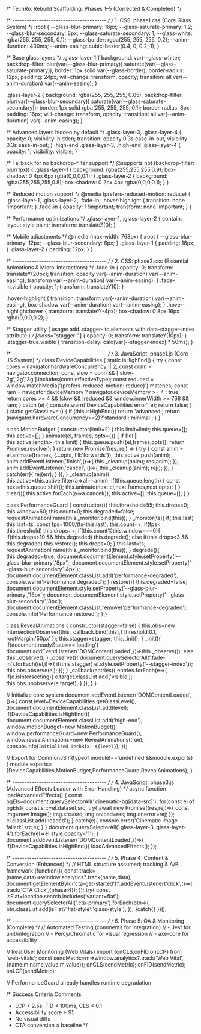 /\* TechRix Rebuild Scaffolding: Phases 1–5 (Corrected & Completed) \*/

/\* --------------------------------------- */
/* 1. CSS: phase1.css (Core Glass System) \*/
\:root {
\--glass-blur-primary: 16px;
\--glass-saturate-primary: 1.2;
\--glass-blur-secondary: 8px;
\--glass-saturate-secondary: 1;
\--glass-white: rgba(255, 255, 255, 0.1);
\--glass-border: rgba(255, 255, 255, 0.2);
\--anim-duration: 400ms;
\--anim-easing: cubic-bezier(0.4, 0, 0.2, 1);
}

/\* Base glass layers \*/
.glass-layer-1 {
background: var(--glass-white);
backdrop-filter: blur(var(--glass-blur-primary)) saturate(var(--glass-saturate-primary));
border: 1px solid var(--glass-border);
border-radius: 12px;
padding: 24px;
will-change: transform, opacity;
transition: all var(--anim-duration) var(--anim-easing);
}

.glass-layer-2 {
background: rgba(255, 255, 255, 0.05);
backdrop-filter: blur(var(--glass-blur-secondary)) saturate(var(--glass-saturate-secondary));
border: 1px solid rgba(255, 255, 255, 0.1);
border-radius: 8px;
padding: 16px;
will-change: transform, opacity;
transition: all var(--anim-duration) var(--anim-easing);
}

/\* Advanced layers hidden by default \*/
.glass-layer-3,
.glass-layer-4 {
opacity: 0;
visibility: hidden;
transition: opacity 0.3s ease-in-out, visibility 0.3s ease-in-out;
}
.high-end .glass-layer-3,
.high-end .glass-layer-4 {
opacity: 1;
visibility: visible;
}

/\* Fallback for no backdrop-filter support \*/
@supports not (backdrop-filter: blur(1px)) {
.glass-layer-1 { background: rgba(255,255,255,0.9); box-shadow: 0 4px 6px rgba(0,0,0,0.1); }
.glass-layer-2 { background: rgba(255,255,255,0.8); box-shadow: 0 2px 4px rgba(0,0,0,0.1); }
}

/\* Reduced motion support \*/
@media (prefers-reduced-motion: reduce) {
.glass-layer-1,
.glass-layer-2,
.fade-in,
.hover-highlight {
transition: none !important;
}
.fade-in { opacity: 1 !important; transform: none !important; }
}

/\* Performance optimizations \*/
.glass-layer-1,
.glass-layer-2 { contain: layout style paint; transform: translateZ(0); }

/\* Mobile adjustments \*/
@media (max-width: 768px) {
\:root { --glass-blur-primary: 12px; --glass-blur-secondary: 6px; }
.glass-layer-1 { padding: 16px; }
.glass-layer-2 { padding: 12px; }
}

/\* --------------------------------------- */
/* 2. CSS: phase2.css (Essential Animations & Micro-Interactions) \*/
.fade-in {
opacity: 0;
transform: translateY(20px);
transition: opacity var(--anim-duration) var(--anim-easing),
transform var(--anim-duration) var(--anim-easing);
}
.fade-in.visible { opacity: 1; transform: translateY(0); }

.hover-highlight {
transition: transform var(--anim-duration) var(--anim-easing),
box-shadow var(--anim-duration) var(--anim-easing);
}
.hover-highlight\:hover {
transform: translateY(-4px);
box-shadow: 0 8px 16px rgba(0,0,0,0.2);
}

/\* Stagger utility (
usage: add .stagger-<n> to elements with data-stagger-index attribute ) */
\[class*="stagger-"] {
opacity: 0;
transform: translateY(10px);
}
.stagger-true.visible {
transition-delay: calc(var(--stagger-index) \* 50ms);
}

/\* --------------------------------------- */
/* 3. JavaScript: phase1.js (Core JS System) \*/
class DeviceCapabilities {
static isHighEnd() {
try {
const cores = navigator.hardwareConcurrency || 2;
const conn = navigator.connection;
const slow = conn && \['slow-2g','2g','3g'].includes(conn.effectiveType);
const reduced = window\.matchMedia('(prefers-reduced-motion: reduce)').matches;
const ram = navigator.deviceMemory ? navigator.deviceMemory >= 4 : true;
return cores >= 4 && !slow && !reduced && window\.innerWidth >= 768 && ram;
} catch (e) {
console.warn('DeviceCapabilities error', e);
return false;
}
}
static getGlassLevel() {
if (this.isHighEnd()) return 'advanced';
return (navigator.hardwareConcurrency>=2)?'standard':'minimal';
}
}

class MotionBudget {
constructor(limit=2) { this.limit=limit; this.queue=\[]; this.active=\[]; }
animate(el, frames, opts={}) {
if (!el || this.active.length>=this.limit) {
this.queue.push({el,frames,opts});
return Promise.resolve();
}
return new Promise((res, rej) => {
try {
const anim = el.animate(frames, {...opts, fill:'forwards'});
this.active.push(anim);
anim.addEventListener('finish',()=>{ this.\_cleanup(anim); res(anim); });
anim.addEventListener('cancel', ()=>{ this.\_cleanup(anim); rej(); });
} catch(err){ rej(err); }
});
}
\_cleanup(anim){
this.active=this.active.filter(a=>a!==anim);
if(this.queue.length) {
const next=this.queue.shift();
this.animate(next.el,next.frames,next.opts);
}
}
clear(){ this.active.forEach(a=>a.cancel()); this.active=\[]; this.queue=\[]; }
}

class PerformanceGuard {
constructor(){
this.threshold=55; this.drops=0; this.window=60; this.count=0; this.degraded=false;
requestAnimationFrame(this.\_monitor.bind(this));
}
\_monitor(ts){
if(!this.last) this.last=ts;
const fps=1000/(ts-this.last);
this.count++;
if(fps< this.threshold) this.drops++;
if(this.count%this.window===0){
if(this.drops>10 && !this.degraded) this.degrade();
else if(this.drops<3 && this.degraded) this.restore();
this.drops=0;
}
this.last=ts;
requestAnimationFrame(this.\_monitor.bind(this));
}
degrade(){
this.degraded=true;
document.documentElement.style.setProperty('--glass-blur-primary','8px');
document.documentElement.style.setProperty('--glass-blur-secondary','4px');
document.documentElement.classList.add('performance-degraded');
console.warn('Performance degraded');
}
restore(){
this.degraded=false;
document.documentElement.style.setProperty('--glass-blur-primary','16px');
document.documentElement.style.setProperty('--glass-blur-secondary','8px');
document.documentElement.classList.remove('performance-degraded');
console.info('Performance restored');
}
}

class RevealAnimations {
constructor(stagger=false) {
this.obs=new IntersectionObserver(this.\_callback.bind(this),{ threshold:0.1, rootMargin:'50px' });
this.stagger=stagger;
this.\_init();
}
\_init(){
if(document.readyState==='loading') document.addEventListener('DOMContentLoaded',()=>this.\_observe());
else this.\_observe();
}
\_observe(){
document.querySelectorAll('.fade-in').forEach((el,i)=>{
if(this.stagger) el.style.setProperty('--stagger-index',i);
this.obs.observe(el);
});
}
\_callback(entries){
entries.forEach(e=>{
if(e.isIntersecting){
e.target.classList.add('visible');
this.obs.unobserve(e.target);
}
});
}
}

// Initialize core system
document.addEventListener('DOMContentLoaded',()=>{
const level=DeviceCapabilities.getGlassLevel();
document.documentElement.classList.add(level);
if(DeviceCapabilities.isHighEnd()) document.documentElement.classList.add('high-end');
window\.motionBudget=new MotionBudget();
window\.performanceGuard=new PerformanceGuard();
window\.revealAnimations=new RevealAnimations(true);
console.info(`Initialized TechRix: ${level}`);
});

// Export for CommonJS
if(typeof module!=='undefined'&\&module.exports) {
module.exports={DeviceCapabilities,MotionBudget,PerformanceGuard,RevealAnimations};
}

/\* --------------------------------------- */
/* 4. JavaScript: phase3.js (Advanced Effects Loader with Error Handling) \*/
async function loadAdvancedEffects() {
const bgEls=document.querySelectorAll('.cinematic-bg\[data-src]');
for(const el of bgEls){
const src=el.dataset.src;
try{
await new Promise((res,rej)=>{
const img=new Image(); img.src=src;
img.onload=res; img.onerror=rej;
});
el.classList.add('loaded');
} catch(e){ console.error('Cinematic image failed:',src,e); }
}
document.querySelectorAll('.glass-layer-3,.glass-layer-4').forEach(el=>el.style.opacity='1');
}
document.addEventListener('DOMContentLoaded',()=>{
if(DeviceCapabilities.isHighEnd()) loadAdvancedEffects();
});

/\* --------------------------------------- */
/* 5. Phase 4: Content & Conversion (Enhanced) \*/
// HTML structure assumed; tracking & A/B framework
(function(){
const track=(name,data)=>window\.analytics?.track(name,data);
document.getElementById('cta-get-started')?.addEventListener('click',()=>{
track('CTA Click',{phase:4});
});
try{
const isFlat=location.search.includes('variant=flat');
document.querySelectorAll('.cta-primary').forEach(btn=>{
btn.classList.add(isFlat?'flat-style':'glass-style');
});
}catch{}
})();

/\* --------------------------------------- */
/* 6. Phase 5: QA & Monitoring (Complete) \*/
// Automated Testing (comments for integration)
// - Jest for unit/integration
// - Percy/Chromatic for visual regression
// - axe-core for accessibility

// Real User Monitoring (Web Vitals)
import {onCLS,onFID,onLCP} from 'web-vitals';
const sendMetric=m=>window\.analytics?.track('Web Vital',{name\:m.name,value\:m.value});
onCLS(sendMetric);
onFID(sendMetric);
onLCP(sendMetric);

// PerformanceGuard already handles runtime degradation

/\* Success Criteria Comments:

* LCP < 2.5s, FID < 100ms, CLS < 0.1
* Accessibility score ≥ 95
* No visual diffs
* CTA conversion ≥ baseline
  \*/
